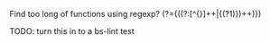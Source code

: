 Find too long of functions using regexp?
(?=\{((?:[^{}]++|\{(?1)\})++)\})

TODO: turn this in to a bs-lint test
